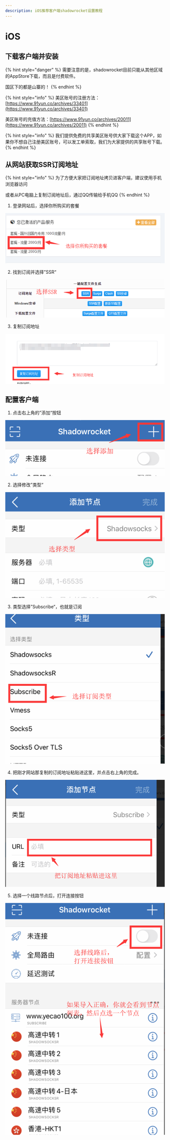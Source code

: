 ```yaml
---
description: iOS推荐客户端shadowrocket设置教程
---
```


# iOS

## 下载客户端并安装

{% hint style="danger" %}
需要注意的是，shadowrocket目前只能从其他区域的AppStore下载，而且是付费软件。

国区下的都是山寨的！
{% endhint %}

{% hint style="info" %}
美区账号的注册方法：[https://www.91yun.co/archives/33401](https://www.91yun.co/archives/33401)

美区账号的充值方法：[https://www.91yun.co/archives/20011](https://www.91yun.co/archives/20011)
{% endhint %}

{% hint style="info" %}
我们提供免费的共享美区账号供大家下载这个APP，如果你不想自己注册美区账号，可以发工单索取，我们为大家提供的共享账号下载。
{% endhint %}

## 从网站获取SSR订阅地址

{% hint style="info" %}
为了方便大家把订阅地址拷贝进客户端，建议使用手机浏览器访问

或者从PC电脑上复制订阅地址后，通过QQ传输给手机QQ
{% endhint %}

1. 登录网站后，选择你所购买的套餐

![](../.gitbook/assets/tim-tu-pian-20200114235150.png)

2. 找到订阅并选择”SSR“

![](../.gitbook/assets/tim-tu-pian-20200115082733.png)

3. 复制订阅地址

![](../.gitbook/assets/tim-tu-pian-20200114235311.png)

## 配置客户端

1. 点击右上角的”添加“按钮

![](../.gitbook/assets/tim-tu-pian-20200115083058.png)

2. 选择修改”类型“

![](../.gitbook/assets/tim-tu-pian-20200115083207.png)

3. 类型选择”Subscribe“，也就是订阅

![](../.gitbook/assets/tim-tu-pian-20200115083259.png)

4. 把刚才网站那复制的订阅地址粘贴进这里，并点击右上角的完成。

![](../.gitbook/assets/tim-tu-pian-20200115083410.png)

5. 选择一个线路节点后，打开连接按钮

![](../.gitbook/assets/tim-tu-pian-20200115083649.png)









